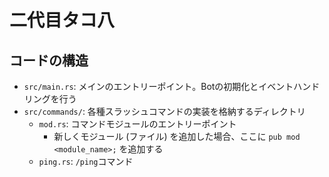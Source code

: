 # 二代目タコ八

## コードの構造

- `src/main.rs`: メインのエントリーポイント。Botの初期化とイベントハンドリングを行う
- `src/commands/`: 各種スラッシュコマンドの実装を格納するディレクトリ
  - `mod.rs`: コマンドモジュールのエントリーポイント
    - 新しくモジュール (ファイル) を追加した場合、ここに `pub mod <module_name>;` を追加する
  - `ping.rs`: `/ping`コマンド

